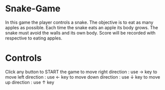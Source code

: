 # Snake-Game
In this game the player controls a snake. The objective is to eat as many apples as possible. Each time the snake eats an apple its body grows. The snake must avoid the walls and its own body.
Score will be recorded with respective to eating apples.

# Controls
Click any button to START the game
to move right direction : use → key
to move left direction  : use ← key
to move down direction  : use ↓ key
to move up direction    : use ↑ key
